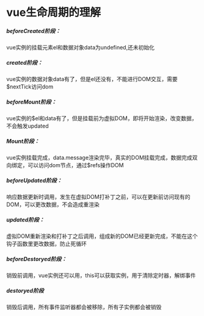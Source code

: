 # vue生命周期的理解

##### **beforeCreated阶段：**

vue实例的挂载元素el和数据对象data为undefined,还未初始化

##### created阶段：

vue实例的数据对象data有了，但是el还没有，不能进行DOM交互，需要$nextTick访问dom

##### beforeMount阶段：

vue实例的$el和data有了，但是挂载前为虚拟DOM，即将开始渲染，改变数据，不会触发updated

##### Mount阶段：

vue实例挂载完成，data.message渲染完毕，真实的DOM挂载完成，数据完成双向绑定，可以访问dom节点，通过$refs操作DOM

##### beforeUpdated阶段：

响应数据更新时调用，发生在虚拟DOM打补丁之前，可以在更新前访问现有的DOM，可以更改数据，不会造成重渲染

##### updated阶段：

虚拟DOM重新渲染和打补丁之后调用，组成新的DOM已经更新完成，不能在这个钩子函数里更改数据，防止死循环

##### beforeDestoryed阶段：

销毁前调用，vue实例还可以用，this可以获取实例，用于清除定时器，解绑事件

##### destoryed阶段

销毁后调用，所有事件监听器都会被移除，所有子实例都会被销毁